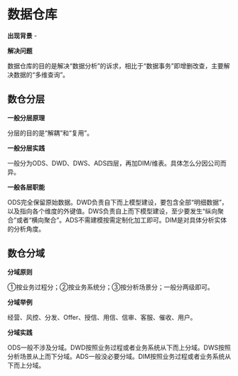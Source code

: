 # 数据仓库

**出现背景** - 

**解决问题**

数据仓库的目的是解决“数据分析”的诉求，相比于“数据事务”即增删改查，主要解决数据的“多维查询”。

## 数仓分层

**一般分层原理**

分层的目的是“解耦”和“复用”。

**一般分层实践**

一般分为ODS、DWD、DWS、ADS四层，再加DIM/维表。具体怎么分因公司而异。

**一般各层职能**

ODS完全保留原始数据。DWD负责自下而上模型建设，要包含全部“明细数据”，以及指向各个维度的外键值。DWS负责自上而下模型建设，至少要发生“纵向聚合”或者“横向聚合”。ADS不需建模按需定制化加工即可。DIM是对具体分析实体的分析角度。

## 数仓分域

**分域原则**

①按业务过程分；②按业务系统分；③按分析场景分；一般分两级即可。

**分域举例**

经营、风控、分发、Offer、授信、用信、信审、客服、催收、用户。

**分域实践**

ODS一般不涉及分域。DWD按照业务过程或者业务系统从下而上分域。DWS按照分析场景从上而下分域。ADS一般没必要分域。DIM按照业务过程或者业务系统从下而上分域。


